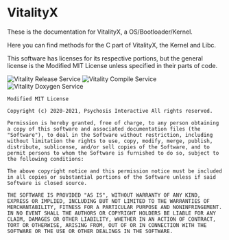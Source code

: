# VitalityX
These is the documentation for VitalityX, a OS/Bootloader/Kernel.

Here you can find methods for the C part of VitalityX, the Kernel and Libc.

This software has licenses for its respective portions, but the general license is the Modified MIT License unless specified in their parts of code.

![Vitality Release Service](https://github.com/psychosisinteractive/vitalityx/workflows/Vitality%20Release%20Service/badge.svg?event=push)
![Vitality Compile Service](https://github.com/psychosisinteractive/vitalityx/workflows/Vitality%20Compile%20Service/badge.svg)
![Vitality Doxygen Service](https://github.com/psychosisinteractive/vitalityx/workflows/Vitality%20Doxygen%20Service/badge.svg)

```
Modified MIT License

Copyright (c) 2020-2021, Psychosis Interactive All rights reserved.

Permission is hereby granted, free of charge, to any person obtaining a copy of this software and associated documentation files (the "Software"), to deal in the Software without restriction, including without limitation the rights to use, copy, modify, merge, publish, distribute, sublicense, and/or sell copies of the Software, and to permit persons to whom the Software is furnished to do so, subject to the following conditions:

The above copyright notice and this permission notice must be included in all copies or substantial portions of the Software unless if said Software is closed source.

THE SOFTWARE IS PROVIDED "AS IS", WITHOUT WARRANTY OF ANY KIND, EXPRESS OR IMPLIED, INCLUDING BUT NOT LIMITED TO THE WARRANTIES OF MERCHANTABILITY, FITNESS FOR A PARTICULAR PURPOSE AND NONINFRINGEMENT. IN NO EVENT SHALL THE AUTHORS OR COPYRIGHT HOLDERS BE LIABLE FOR ANY CLAIM, DAMAGES OR OTHER LIABILITY, WHETHER IN AN ACTION OF CONTRACT, TORT OR OTHERWISE, ARISING FROM, OUT OF OR IN CONNECTION WITH THE SOFTWARE OR THE USE OR OTHER DEALINGS IN THE SOFTWARE.
```